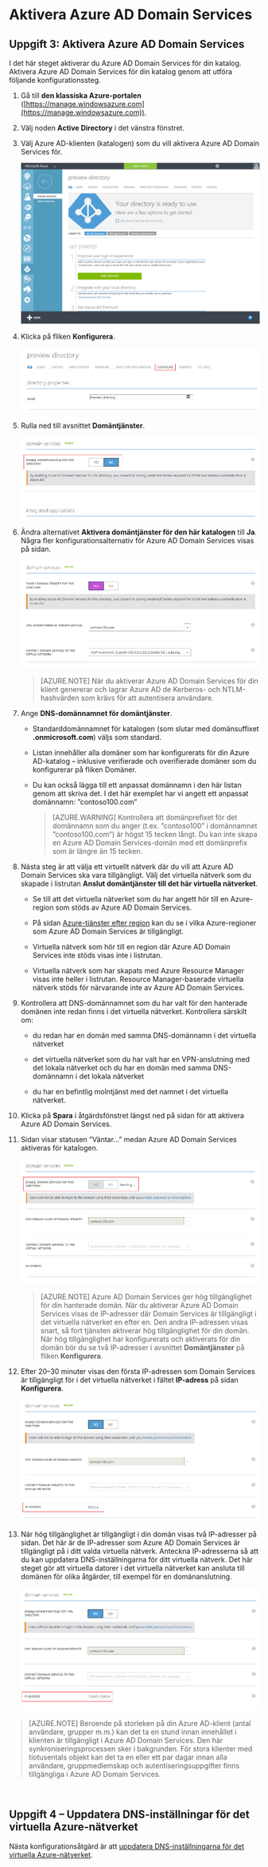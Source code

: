 <properties
    pageTitle="Azure AD Domain Services: Aktivera Azure AD Domain Services | Microsoft Azure"
    description="Komma igång med Azure Active Directory Domain Services"
    services="active-directory-ds"
    documentationCenter=""
    authors="mahesh-unnikrishnan"
    manager="stevenpo"
    editor="curtand"/>

<tags
    ms.service="active-directory-ds"
    ms.workload="identity"
    ms.tgt_pltfrm="na"
    ms.devlang="na"
    ms.topic="get-started-article"
    ms.date="09/21/2016"
    ms.author="maheshu"/>


# Aktivera Azure AD Domain Services

## Uppgift 3: Aktivera Azure AD Domain Services
I det här steget aktiverar du Azure AD Domain Services för din katalog. Aktivera Azure AD Domain Services för din katalog genom att utföra följande konfigurationssteg.

1. Gå till **den klassiska Azure-portalen** ([https://manage.windowsazure.com](https://manage.windowsazure.com)).

2. Välj noden **Active Directory** i det vänstra fönstret.

3. Välj Azure AD-klienten (katalogen) som du vill aktivera Azure AD Domain Services för.

    ![Välja Azure AD-katalog](./media/active-directory-domain-services-getting-started/select-aad-directory.png)

4. Klicka på fliken **Konfigurera**.

    ![Fliken Konfigurera för katalogen](./media/active-directory-domain-services-getting-started/configure-tab.png)

5. Rulla ned till avsnittet **Domäntjänster**.

    ![Konfigurationsavsnittet Domäntjänster](./media/active-directory-domain-services-getting-started/domain-services-configuration.png)

6. Ändra alternativet **Aktivera domäntjänster för den här katalogen** till **Ja**. Några fler konfigurationsalternativ för Azure AD Domain Services visas på sidan.

    ![Aktivera Domain Services](./media/active-directory-domain-services-getting-started/enable-domain-services.png)

    > [AZURE.NOTE] När du aktiverar Azure AD Domain Services för din klient genererar och lagrar Azure AD de Kerberos- och NTLM-hashvärden som krävs för att autentisera användare.

7. Ange **DNS-domännamnet för domäntjänster**.

   - Standarddomännamnet för katalogen (som slutar med domänsuffixet **.onmicrosoft.com**) väljs som standard.

   - Listan innehåller alla domäner som har konfigurerats för din Azure AD-katalog – inklusive verifierade och overifierade domäner som du konfigurerar på fliken Domäner.

   - Du kan också lägga till ett anpassat domännamn i den här listan genom att skriva det. I det här exemplet har vi angett ett anpassat domännamn: ”contoso100.com”

     > [AZURE.WARNING] Kontrollera att domänprefixet för det domännamn som du anger (t.ex. ”contoso100” i domännamnet ”contoso100.com”) är högst 15 tecken långt. Du kan inte skapa en Azure AD Domain Services-domän med ett domänprefix som är längre än 15 tecken.

8. Nästa steg är att välja ett virtuellt nätverk där du vill att Azure AD Domain Services ska vara tillgängligt. Välj det virtuella nätverk som du skapade i listrutan **Anslut domäntjänster till det här virtuella nätverket**.

   - Se till att det virtuella nätverket som du har angett hör till en Azure-region som stöds av Azure AD Domain Services.

   - På sidan [Azure-tjänster efter region](https://azure.microsoft.com/regions/#services/) kan du se i vilka Azure-regioner som Azure AD Domain Services är tillgängligt.

   - Virtuella nätverk som hör till en region där Azure AD Domain Services inte stöds visas inte i listrutan.

   - Virtuella nätverk som har skapats med Azure Resource Manager visas inte heller i listrutan. Resource Manager-baserade virtuella nätverk stöds för närvarande inte av Azure AD Domain Services.

9. Kontrollera att DNS-domännamnet som du har valt för den hanterade domänen inte redan finns i det virtuella nätverket. Kontrollera särskilt om:

   - du redan har en domän med samma DNS-domännamn i det virtuella nätverket

   - det virtuella nätverket som du har valt har en VPN-anslutning med det lokala nätverket och du har en domän med samma DNS-domännamn i det lokala nätverket

   - du har en befintlig molntjänst med det namnet i det virtuella nätverket.

10. Klicka på **Spara** i åtgärdsfönstret längst ned på sidan för att aktivera Azure AD Domain Services.

11. Sidan visar statusen ”Väntar...” medan Azure AD Domain Services aktiveras för katalogen.

    ![Aktivera Domain Services – statusen Väntar](./media/active-directory-domain-services-getting-started/enable-domain-services-pendingstate.png)

    > [AZURE.NOTE] Azure AD Domain Services ger hög tillgänglighet för din hanterade domän. När du aktiverar Azure AD Domain Services visas de IP-adresser där Domain Services är tillgängligt i det virtuella nätverket en efter en. Den andra IP-adressen visas snart, så fort tjänsten aktiverar hög tillgänglighet för din domän. När hög tillgänglighet har konfigurerats och aktiverats för din domän bör du se två IP-adresser i avsnittet **Domäntjänster** på fliken **Konfigurera**.

12. Efter 20–30 minuter visas den första IP-adressen som Domain Services är tillgängligt för i det virtuella nätverket i fältet **IP-adress** på sidan **Konfigurera**.

    ![Domain Services aktiverat – den första IP-adressen har etablerats](./media/active-directory-domain-services-getting-started/domain-services-enabled-firstdc-available.png)

13. När hög tillgänglighet är tillgängligt i din domän visas två IP-adresser på sidan. Det här är de IP-adresser som Azure AD Domain Services är tillgängligt på i ditt valda virtuella nätverk. Anteckna IP-adresserna så att du kan uppdatera DNS-inställningarna för ditt virtuella nätverk. Det här steget gör att virtuella datorer i det virtuella nätverket kan ansluta till domänen för olika åtgärder, till exempel för en domänanslutning.

    ![Domain Services aktiverat – båda IP-adresserna har etablerats](./media/active-directory-domain-services-getting-started/domain-services-enabled-bothdcs-available.png)

> [AZURE.NOTE] Beroende på storleken på din Azure AD-klient (antal användare, grupper m.m.) kan det ta en stund innan innehållet i klienten är tillgängligt i Azure AD Domain Services. Den här synkroniseringsprocessen sker i bakgrunden. För stora klienter med tiotusentals objekt kan det ta en eller ett par dagar innan alla användare, gruppmedlemskap och autentiseringsuppgifter finns tillgängliga i Azure AD Domain Services.

<br>

## Uppgift 4 – Uppdatera DNS-inställningar för det virtuella Azure-nätverket
Nästa konfigurationsåtgärd är att [uppdatera DNS-inställningarna för det virtuella Azure-nätverket](active-directory-ds-getting-started-dns.md).



<!--HONumber=Sep16_HO4-->


